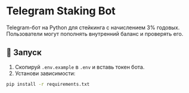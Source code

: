 # Telegram Staking Bot

Telegram-бот на Python для стейкинга с начислением 3% годовых. Пользователи могут пополнять внутренний баланс и проверять его.

## 🚀 Запуск

1. Скопируй `.env.example` в `.env` и вставь токен бота.
2. Установи зависимости:

```bash
pip install -r requirements.txt
